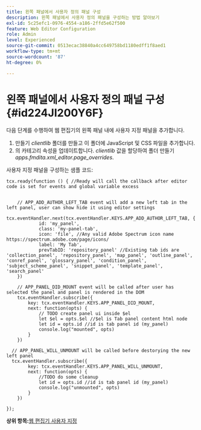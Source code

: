 ```yaml
---
title: 왼쪽 패널에서 사용자 정의 패널 구성
description: 왼쪽 패널에서 사용자 정의 패널을 구성하는 방법 알아보기
exl-id: 5c25efc1-0976-4554-a186-2ffd5e62f500
feature: Web Editor Configuration
role: Admin
level: Experienced
source-git-commit: 0513ecac38840a4cc649758bd1180edff1f8aed1
workflow-type: tm+mt
source-wordcount: '87'
ht-degree: 0%

---
```


# 왼쪽 패널에서 사용자 정의 패널 구성 {#id224JI200Y6F}

다음 단계를 수행하여 웹 편집기의 왼쪽 패널 내에 사용자 지정 패널을 추가합니다.

1. 만들기 *clientlib* 폴더를 만들고 이 폴더에 JavaScript 및 CSS 파일을 추가합니다.
1. 의 카테고리 속성을 업데이트합니다. *clientlib* 값을 할당하여 폴더 만들기 *apps.fmdita.xml\_editor.page\_overrides*.

사용자 지정 패널을 구성하는 샘플 코드:

```
tcx.ready(function () { //Ready will call the callback after editor code is set for events and global variable excess
 
 
    // APP_ADD_AUTHOR_LEFT_TAB event will add a new left tab in the left panel, user can show hide it using editor settings
    tcx.eventHandler.next(tcx.eventHandler.KEYS.APP_ADD_AUTHOR_LEFT_TAB, {
            id: 'my_panel',
            class: 'my-panel-tab',
            icon: 'file', //Any valid Adobe Spectrum icon name https://spectrum.adobe.com/page/icons/
            label: 'My Tab',
            prevTabID: 'repository_panel' //Existing tab ids are 'collection_panel', 'repository_panel', 'map_panel', 'outline_panel', 'conref_panel', 'glossary_panel', 'condition_panel', 'subject_scheme_panel', 'snippet_panel', 'template_panel', 'search_panel'
    })
 
    // APP_PANEL_DID_MOUNT event will be called after user has selected the panel and panel is rendered in the DOM
    tcx.eventHandler.subscribe({
        key: tcx.eventHandler.KEYS.APP_PANEL_DID_MOUNT,
        next: function(opts) {
            // TODO create panel ui inside $el
            let $el = opts.$el //$el is Tab panel content html node
            let id = opts.id //id is tab panel id (my_panel)
            console.log("mounted", opts)
        }
    })
 
  // APP_PANEL_WILL_UNMOUNT will be called before destorying the new left panel
  tcx.eventHandler.subscribe({
        key: tcx.eventHandler.KEYS.APP_PANEL_WILL_UNMOUNT,
        next: function(opts) {
            //TODO do some cleanup
            let id = opts.id //id is tab panel id (my_panel)
            console.log("unmounted", opts)
        }
    })
 
});
```

**상위 항목:**[&#x200B;웹 편집기 사용자 지정](conf-web-editor.md)
